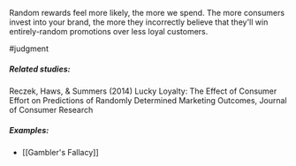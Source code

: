 Random rewards feel more likely, the more we spend. The more consumers invest into your brand, the more they incorrectly believe that they'll win entirely-random promotions over less loyal customers.

#judgment 

##### Related studies: 

Reczek, Haws, & Summers (2014) Lucky Loyalty: The Effect of Consumer Effort on Predictions of Randomly Determined Marketing Outcomes, Journal of Consumer Research

##### Examples: 

- [[Gambler's Fallacy]] 